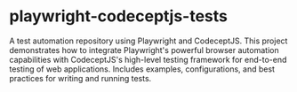 # playwright-codeceptjs-tests
A test automation repository using Playwright and CodeceptJS. This project demonstrates how to integrate Playwright's powerful browser automation capabilities with CodeceptJS's high-level testing framework for end-to-end testing of web applications. Includes examples, configurations, and best practices for writing and running tests.
